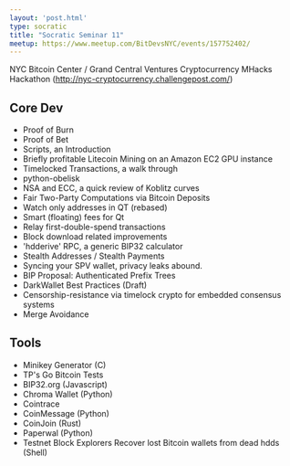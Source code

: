 ```yaml
---
layout: 'post.html'
type: socratic
title: "Socratic Seminar 11"
meetup: https://www.meetup.com/BitDevsNYC/events/157752402/
---
```


NYC Bitcoin Center / Grand Central Ventures Cryptocurrency MHacks Hackathon
(http://nyc-cryptocurrency.challengepost.com/)

Core Dev
--------

- Proof of Burn
- Proof of Bet
- Scripts, an Introduction
- Briefly profitable Litecoin Mining on an Amazon EC2 GPU instance
- Timelocked Transactions, a walk through
- python-obelisk
- NSA and ECC, a quick review of Koblitz curves
- Fair Two-Party Computations via Bitcoin Deposits
- Watch only addresses in QT (rebased)
- Smart (floating) fees for Qt
- Relay first-double-spend transactions
- Block download related improvements
- 'hdderive' RPC, a generic BIP32 calculator
- Stealth Addresses / Stealth Payments
- Syncing your SPV wallet, privacy leaks abound.
- BIP Proposal: Authenticated Prefix Trees
- DarkWallet Best Practices (Draft)
- Censorship-resistance via timelock crypto for embedded consensus systems
- Merge Avoidance

Tools
-----

- Minikey Generator (C)
- TP's Go Bitcoin Tests
- BIP32.org (Javascript)
- Chroma Wallet (Python)
- Cointrace
- CoinMessage (Python)
- CoinJoin (Rust)
- Paperwal (Python)
- Testnet Block Explorers Recover lost Bitcoin wallets from dead hdds (Shell)
